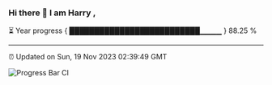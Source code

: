 ### Hi there 👋 I am Harry , 

⏳ Year progress { ██████████████████████████▁▁▁▁ } 88.25 %

---

⏰ Updated on Sun, 19 Nov 2023 02:39:49 GMT

![Progress Bar CI](https://github.com/duykhang68/duykhang68/workflows/Progress%20Bar%20CI/badge.svg)
